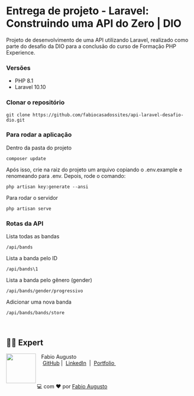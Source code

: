 # Entrega de projeto - Laravel: Construindo uma API do Zero | DIO
Projeto de desenvolvimento de uma API utilizando Laravel, realizado como parte do desafio da DIO para a conclusão do curso de Formação PHP Experience.


### Versões
- PHP 8.1
- Laravel 10.10

### Clonar o repositório
````
git clone https://github.com/fabiocasadossites/api-laravel-desafio-dio.git
````

### Para rodar a aplicação
Dentro da pasta do projeto
````
composer update
````
Após isso, crie na raiz do projeto um arquivo copiando o .env.example e renomeando para .env. Depois, rode o comando:
````
php artisan key:generate --ansi
````
Para rodar o servidor
````
php artisan serve
````

### Rotas da API
Lista todas as bandas
````
/api/bands
````

Lista a banda pelo ID
````
/api/bands\1
````

Lista a banda pelo gênero (gender)
````
/api/bands/gender/progressivo
````

Adicionar uma nova banda
````
/api/bands/bands/store
````

<br>

## 👨‍💻 Expert

<p>
    <img 
      align=left 
      margin=10 
      width=80 
      src="https://avatars.githubusercontent.com/u/44373172"
    />
    <p>&nbsp&nbsp&nbspFabio Augusto<br>
    &nbsp&nbsp&nbsp
    <a href="https://github.com/fabiocasadossites">
    GitHub</a>&nbsp;|&nbsp;
    <a href="https://www.linkedin.com/in/fabioasa/">LinkedIn</a>
&nbsp;|&nbsp;
    <a href="https://www.fabioaugusto.dev/">
    Portfolio </a>
&nbsp;&nbsp;</p>
</p>
<br/>
<p>

💻 com ❤️ por [Fabio Augusto](https://github.com/fabiocasadossites)


